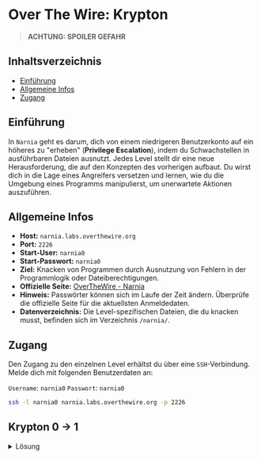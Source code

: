 # Over The Wire: Krypton

> **ACHTUNG: SPOILER GEFAHR**

## Inhaltsverzeichnis
- [Einführung](#einführung)
- [Allgemeine Infos](#allgemeine-infos)
- [Zugang](#zugang)

## Einführung
In `Narnia` geht es darum, dich von einem niedrigeren Benutzerkonto auf ein höheres zu "erheben" (**Privilege Escalation**), indem du Schwachstellen in ausführbaren Dateien ausnutzt. Jedes Level stellt dir eine neue Herausforderung, die auf den Konzepten des vorherigen aufbaut. Du wirst dich in die Lage eines Angreifers versetzen und lernen, wie du die Umgebung eines Programms manipulierst, um unerwartete Aktionen auszuführen.


## Allgemeine Infos
- **Host:** `narnia.labs.overthewire.org`
- **Port:** `2226`
- **Start-User:** `narnia0`
- **Start-Passwort:** `narnia0`
- **Ziel:** Knacken von Programmen durch Ausnutzung von Fehlern in der Programmlogik oder Dateiberechtigungen.
- **Offizielle Seite:** [OverTheWire - Narnia](https://overthewire.org/wargames/narnia/)
- **Hinweis:** Passwörter können sich im Laufe der Zeit ändern. Überprüfe die offizielle Seite für die aktuellsten Anmeldedaten.
- **Datenverzeichnis:** Die Level-spezifischen Dateien, die du knacken musst, befinden sich im Verzeichnis `/narnia/`.


## Zugang

Den Zugang zu den einzelnen Level erhältst du über eine `SSH`-Verbindung.
Melde dich mit folgenden Benutzerdaten an:

`Username`: `narnia0`
`Passwort`: `narnia0`

```bash
ssh -l narnia0 narnia.labs.overthewire.org -p 2226
```

## Krypton 0 -> 1
<details>
    <summary>Lösung</summary>

### Einleitung



### Lösung

</details>